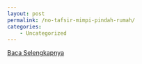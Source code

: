 ```yaml
---
layout: post
permalink: /no-tafsir-mimpi-pindah-rumah/
categories:
    - Uncategorized
---
```


[Baca Selengkapnya](/08)
